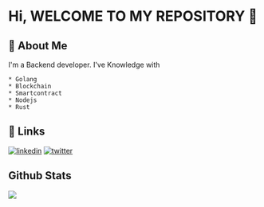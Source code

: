 
# Hi, WELCOME TO MY REPOSITORY 👋

## 🚀 About Me
I'm a Backend developer.
I've Knowledge with

    * Golang
    * Blockchain
    * Smartcontract
    * Nodejs
    * Rust
    
## 🔗 Links

[![linkedin](https://img.shields.io/badge/linkedin-0A66C2?style=for-the-badge&logo=linkedin&logoColor=white)](https://www.linkedin.com/in/mohan-kumar-b54088217)
[![twitter](https://img.shields.io/badge/twitter-1DA1F2?style=for-the-badge&logo=twitter&logoColor=white)](https://twitter.com/MohanKumarnimo?t=_db1aFVF13tsaF8ueTr66w&s=35)



## Github Stats 
  <img align="center" src="https://github-readme-stats.vercel.app/api?username=mohankumar2812&show_icons=true" /> 

<br/>  
